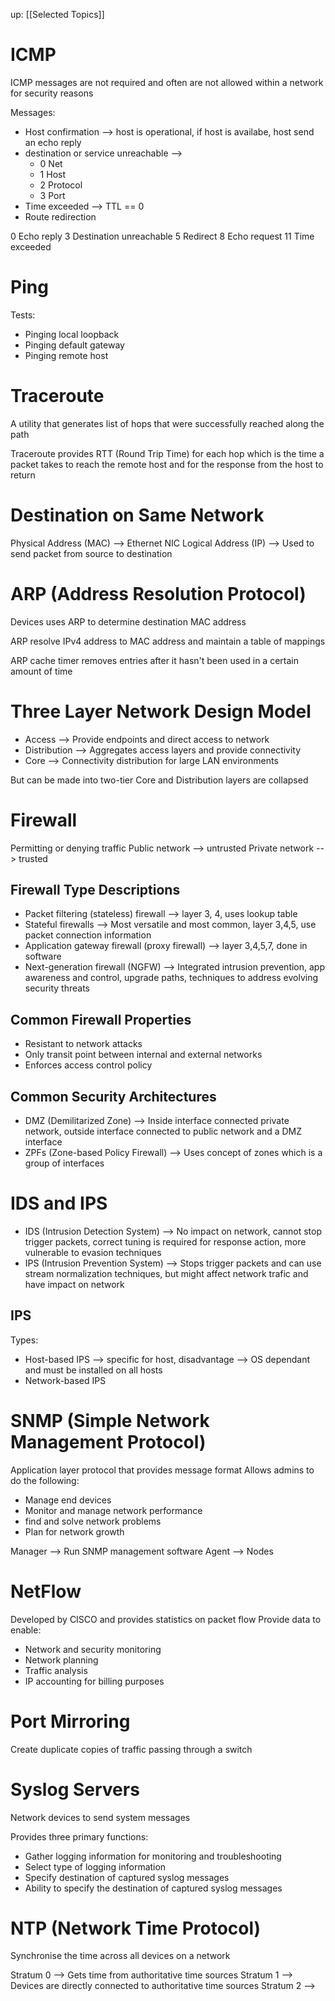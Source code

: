 up: [[Selected Topics]]

# ICMP
ICMP messages are not required and often are not allowed within a network for security reasons

Messages:
- Host confirmation --> host is operational, if host is availabe, host send an echo reply
- destination or service unreachable --> 
	- 0 Net
	- 1 Host
	- 2 Protocol
	- 3 Port
- Time exceeded --> TTL == 0
- Route redirection

0 Echo reply
3 Destination unreachable
5 Redirect
8 Echo request
11 Time exceeded

# Ping
Tests:
- Pinging local loopback
- Pinging default gateway
- Pinging remote host

# Traceroute
A utility that generates list of hops that were successfully reached along the path

Traceroute provides RTT (Round Trip Time) for each hop which is the time a packet takes to reach the remote host and for the response from the host to return

# Destination on Same Network
Physical Address (MAC) --> Ethernet NIC
Logical Address (IP) --> Used to send packet from source to destination

# ARP (Address Resolution Protocol)
Devices uses ARP to determine destination MAC address

ARP resolve IPv4 address to MAC address and maintain a table of mappings

ARP cache timer removes entries after it hasn't been used in a certain amount of time

# Three Layer Network Design Model
- Access --> Provide endpoints and direct access to network
- Distribution --> Aggregates access layers and provide connectivity
- Core --> Connectivity distribution for large LAN environments

But can be made into two-tier Core and Distribution layers are collapsed

# Firewall
Permitting or denying traffic
Public network --> untrusted
Private network --> trusted

## Firewall Type Descriptions
- Packet filtering (stateless) firewall --> layer 3, 4, uses lookup table
- Stateful firewalls --> Most versatile and most common, layer 3,4,5, use packet connection information
- Application gateway firewall (proxy firewall) --> layer 3,4,5,7, done in software
- Next-generation firewall (NGFW) --> Integrated intrusion prevention, app awareness and control, upgrade paths, techniques to address evolving security threats

## Common Firewall Properties
- Resistant to network attacks
- Only transit point between internal and external networks
- Enforces access control policy

## Common Security Architectures
- DMZ (Demilitarized Zone) --> Inside interface connected private network, outside interface connected to public network and a DMZ interface
- ZPFs (Zone-based Policy Firewall) --> Uses concept of zones which is a group of interfaces

# IDS and IPS
- IDS (Intrusion Detection System) --> No impact on network, cannot stop trigger packets, correct tuning is required for response action, more vulnerable to evasion techniques
- IPS (Intrusion Prevention System) --> Stops trigger packets and can use stream normalization techniques, but might affect network trafic and have impact on network

## IPS 
Types:
- Host-based IPS --> specific for host, disadvantage --> OS dependant and must be installed on all hosts
- Network-based IPS 

# SNMP (Simple Network Management Protocol)
Application layer protocol that provides message format
Allows admins to do the following:
- Manage end devices
- Monitor and manage network performance
- find and solve network problems
- Plan for network growth

Manager --> Run SNMP management software
Agent --> Nodes

# NetFlow
Developed by CISCO and provides statistics on packet flow
Provide data to enable:
- Network and security monitoring
- Network planning 
- Traffic analysis
- IP accounting for billing purposes

# Port Mirroring
Create duplicate copies of traffic passing through a switch

# Syslog Servers
Network devices to send system messages

Provides three primary functions:
- Gather logging information for monitoring and troubleshooting
- Select type of logging information
- Specify destination of captured syslog messages
- Ability to specify the destination of captured syslog messages

# NTP (Network Time Protocol)
Synchronise the time across all devices on a network

Stratum 0 --> Gets time from authoritative time sources
Stratum 1 --> Devices are directly connected to authoritative time sources
Stratum 2 --> 